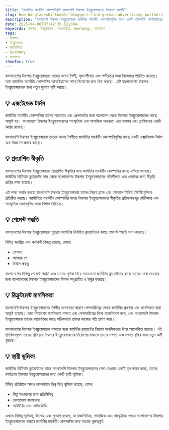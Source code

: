 ```yaml
---
title: "জার্মানির মার্কেটিং কোম্পানিগুলি বাংলাদেশি টাম্বলার ইনফ্লুয়েন্সারদের নিয়োগে আগ্রহী"
slug: how-bangladeshi-tumblr-bloggers-find-german-advertising-partners-2025-04-08
description: "বাংলাদেশী টাম্বলার ইনফ্লুয়েন্সাররা জার্মানির মার্কেটিং কোম্পানিগুলির সাথে একটি শক্তিশালী অংশীদারিত্বের জন্য বিড করছে; টাম্বলার ইনফ্লুয়েন্সারদের নিয়োগের ক্ষেত্রে জার্মান প্রতিষ্ঠানগুলির আগ্রহ বাড়ছে।"
date: 2025-04-08T07:42:30.522884
keywords: টাম্বলার, ইনফ্লুয়েন্সার, সহযোগিতা, Germany, বাংলাদেশ
tags:
- টাম্বলার
- ইনফ্লুয়েন্সার
- সহযোগিতা
- Germany
- বাংলাদেশ
showToc: true
---
```


বাংলাদেশের টাম্বলার ইনফ্লুয়েন্সাররা তাদের অনন্য শৈলী, সৃজনশীলতা এবং গভীরতার জন্য নিজেদের পরিচিত করেছে। তারা জার্মানির মার্কেটিং কোম্পানির আত্মবিশ্বাসের সাথে নিয়োগের জন্য বিড করছে। এটি বাংলাদেশের টাম্বলার ইনফ্লুয়েন্সারদের জন্য নতুন সুযোগ সৃষ্টি করছে।

## 💡 এক্সটেন্ডেড টার্মস

জার্মানির মার্কেটিং কোম্পানিরা তাদের সম্ভাব্যতা এবং প্রেক্ষাপটের জন্য বাংলাদেশ থেকে টাম্বলার ইনফ্লুয়েন্সারদের কাছে আকৃষ্ট হয়। বাংলাদেশে টাম্বলার ইনফ্লুয়েন্সারদের সাংস্কৃতিক এবং সামাজিক অনন্যতা এবং ফ্যাশন এবং ব্র্যান্ডিংয়ের একটি আগ্রহ রয়েছে। 

বাংলাদেশি টাম্বলার ইনফ্লুয়েন্সাররা তাদের অনন্য শৈলীতে জার্মানির মার্কেটিং কোম্পানিগুলির কাছে একটি এক্সটেন্ডেড টার্মস অফ বিজনেস প্রস্তাব করছে।

## 💡 প্রত্যাশিত স্বীকৃতি 

বাংলাদেশের টাম্বলার ইনফ্লুয়েন্সাররা প্রত্যাশিত স্বীকৃতির জন্য জার্মানির মার্কেটিং কোম্পানির কাছে এগিয়ে আসছে। জার্মানির প্রিমিয়াম ক্লায়েন্টের কাছ থেকে বাংলাদেশের টাম্বলার ইনফ্লুয়েন্সারদের গতিশীলতা এবং প্রভাবের জন্য স্বীকৃতি প্রাপ্তির লক্ষ্য রয়েছে। 

এই লক্ষ্য অর্জন করতে বাংলাদেশি টাম্বলার ইনফ্লুয়েন্সাররা তাদের নিজস্ব ব্র্যান্ড এবং সোশ্যাল মিডিয়া বৈশিষ্ট্যগুলিকে প্রতিষ্ঠিত করছে। জার্মানিতে মার্কেটিং কোম্পানির কাছে টাম্বলার ইনফ্লুয়েন্সারদের স্বীকৃতির প্রতিফলন দৃঢ় মৌলিকত্ব এবং সাংস্কৃতিক প্রভাবগুলির মধ্যে বিশাল বৈচিত্র্যে।

## 💡 পেমেন্ট পদ্ধতি 

বাংলাদেশের টাম্বলার ইনফ্লুয়েন্সাররা সুতরাং জার্মানির নির্বাচিত ক্লায়েন্টদের কাছে পেমেন্ট পদ্ধতি ভাগ করেছে। 

বিভিন্ন জনপ্রিয় এবং কার্যকরী বিকল্প রয়েছে, যেমন:
- পেপাল
- অ্যান্ডার পে
- বিশ্বাস প্রকল্প

বাংলাদেশের বিভিন্ন পেমেন্ট পদ্ধতি এবং তাদের সুবিধা নিয়ে সচেতনতা জার্মানির ক্লায়েন্টদের কাছে তাদের সেবা নেওয়ার জন্য বাংলাদেশের টাম্বলার ইনফ্লুয়েন্সারদের বিশাল অনুপ্রাণিত ও উদ্বুদ্ধ করেছে।

## 💡 রিক্রুটমেন্ট মানসিকতা

বাংলাদেশি টাম্বলার ইনফ্লুয়েন্সারদের শৈলীর অনন্যতার কারণে পেশাদারিত্বের ক্ষেত্রে জার্মানির প্রবণতা এবং মানসিকতা দ্বারা আকৃষ্ট হয়েছে। তারা নিয়োগের মানসিকতা দক্ষতা এবং পেশাদারিত্বের দিকে মনোনিবেশ করে, এবং বাংলাদেশি টাম্বলার ইনফ্লুয়েন্সাররা তাদের ক্লায়েন্টদের কাছে সঠিকভাবে তাদের কাজের গতি প্রমাণ করে।

বাংলাদেশের টাম্বলার ইনফ্লুয়েন্সাররা দক্ষতার জন্য জার্মানির ক্লায়েন্টের নিয়োগ মানসিকতার উপর আলোকিত হয়েছে। এই প্রতিষ্ঠানগুলো তাদের প্রক্রিয়ায় টাম্বলার ইনফ্লুয়েন্সারদের নিয়োগের মাধ্যমে তাদের দক্ষতা এবং দক্ষতা বৃদ্ধির জন্য নতুন কর্মী খুঁজছে। 

## 💡 স্থায়ী ভূমিকা

জার্মানির প্রিমিয়াম ক্লায়েন্টদের কাছে বাংলাদেশি টাম্বলার ইনফ্লুয়েন্সারদের সেবা নেওয়ার একটি মূল কারণ হচ্ছে, তাদের কার্যক্রমে টাম্বলার ইনফ্লুয়েন্সারদের জন্য একটি স্থায়ী ভূমিকা। 

বিভিন্ন প্রতিষ্ঠানে আরও ক্রমবর্ধমান ভিন্ন ভিন্ন ভূমিকা রয়েছে, যেমন:
- শিল্প সাধারণের জন্য প্রতিনিধিত্ব
- যোগাযোগ ব্যবস্থাপনা
- আউটরিচ এবং নেটওয়ার্কিং

এখানে বিভিন্ন ভূমিকা, উৎসাহ এবং সুযোগ রয়েছে, যা রাজনৈতিক, সামাজিক এবং সাংস্কৃতিক ক্ষেত্রে বাংলাদেশের টাম্বলার ইনফ্লুয়েন্সারদের কারণে জার্মানির মার্কেটিং কোম্পানির জন্য অত্যন্ত গুরুত্বপূর্ণ।